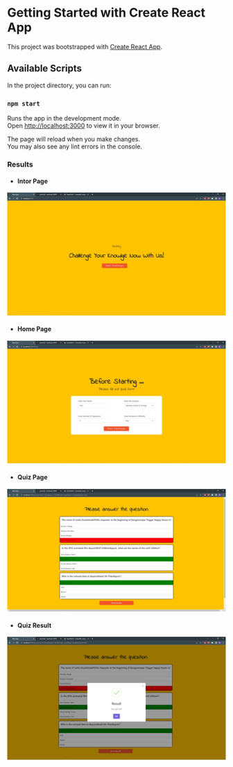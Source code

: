 # Getting Started with Create React App

This project was bootstrapped with [Create React App](https://github.com/facebook/create-react-app).

## Available Scripts

In the project directory, you can run:

### `npm start`

Runs the app in the development mode.\
Open [http://localhost:3000](http://localhost:3000) to view it in your browser.

The page will reload when you make changes.\
You may also see any lint errors in the console.

### Results
- #### Intor Page
![](https://github.com/myhopesx/Quiz-app/blob/main/img/intro.jpg)

- #### Home Page
![](https://github.com/myhopesx/Quiz-app/blob/main/img/home.jpg)

- #### Quiz Page
![](https://github.com/myhopesx/Quiz-app/blob/main/img/quiz.jpg)

- #### Quiz Result 
![](https://github.com/myhopesx/Quiz-app/blob/main/img/results.jpg)
